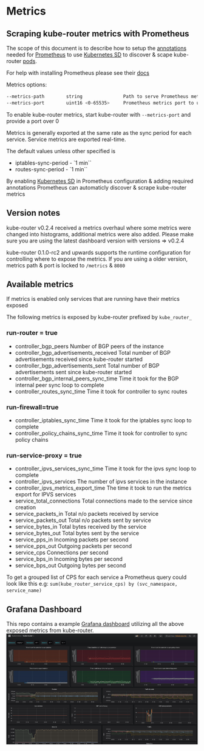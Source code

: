 # Metrics

## Scraping kube-router metrics with Prometheus

The scope of this document is to describe how to setup the
[annotations](https://kubernetes.io/docs/concepts/overview/working-with-objects/annotations/) needed for
[Prometheus](https://prometheus.io/) to use
[Kubernetes SD](https://prometheus.io/docs/prometheus/latest/configuration/configuration/#<kubernetes_sd_config>) to
discover & scape kube-router [pods](https://kubernetes.io/docs/concepts/workloads/pods/pod/).

For help with installing Prometheus please see their [docs](https://prometheus.io/docs/introduction/overview/)

Metrics options:

```sh
--metrics-path        string               Path to serve Prometheus metrics on ( default: /metrics )
--metrics-port        uint16 <0-65535>     Prometheus metrics port to use ( default: 0, disabled )
```

To enable kube-router metrics, start kube-router with `--metrics-port` and provide a port over 0

Metrics is generally exported at the same rate as the sync period for each service. Service metrics are exported real-time.

The default values unless other specified is

* iptables-sync-period - `1 min``
* routes-sync-period - `1 min``

By enabling
[Kubernetes SD](https://prometheus.io/docs/prometheus/latest/configuration/configuration/#<kubernetes_sd_config>) in
Prometheus configuration & adding required annotations Prometheus can automaticly discover & scrape kube-router metrics

## Version notes

kube-router v0.2.4 received a metrics overhaul where some metrics were changed into histograms, additional metrics were
also added. Please make sure you are using the latest dashboard version with versions => v0.2.4

kube-router 0.1.0-rc2 and upwards supports the runtime configuration for controlling where to expose the metrics. If
you are using a older version, metrics path & port is locked to `/metrics` & `8080`

## Available metrics

If metrics is enabled only services that are running have their metrics exposed

The following metrics is exposed by kube-router prefixed by `kube_router_`

### run-router = true

* controller_bgp_peers
  Number of BGP peers of the instance
* controller_bgp_advertisements_received
  Total number of BGP advertisements received since kube-router started
* controller_bgp_advertisements_sent
  Total number of BGP advertisements sent since kube-router started
* controller_bgp_internal_peers_sync_time
  Time it took for the BGP internal peer sync loop to complete
* controller_routes_sync_time
  Time it took for controller to sync routes

### run-firewall=true

* controller_iptables_sync_time
  Time it took for the iptables sync loop to complete
* controller_policy_chains_sync_time
  Time it took for controller to sync policy chains

### run-service-proxy = true

* controller_ipvs_services_sync_time
  Time it took for the ipvs sync loop to complete
* controller_ipvs_services
  The number of ipvs services in the instance
* controller_ipvs_metrics_export_time
  The time it took to run the metrics export for IPVS services
* service_total_connections
  Total connections made to the service since creation
* service_packets_in
  Total n/o packets received by service
* service_packets_out
  Total n/o packets sent by service
* service_bytes_in
  Total bytes received by the service
* service_bytes_out
  Total bytes sent by the service
* service_pps_in
  Incoming packets per second
* service_pps_out
  Outgoing packets per second
* service_cps
  Connections per second
* service_bps_in
  Incoming bytes per second
* service_bps_out
  Outgoing bytes per second

To get a grouped list of CPS for each service a Prometheus query could look like this e.g:
`sum(kube_router_service_cps) by (svc_namespace, service_name)`

## Grafana Dashboard

This repo contains a example
[Grafana dashboard](https://raw.githubusercontent.com/cloudnativelabs/kube-router/master/dashboard/kube-router.json)
utilizing all the above exposed metrics from kube-router.
![dashboard](https://raw.githubusercontent.com/cloudnativelabs/kube-router/master/dashboard/dashboard.png)
